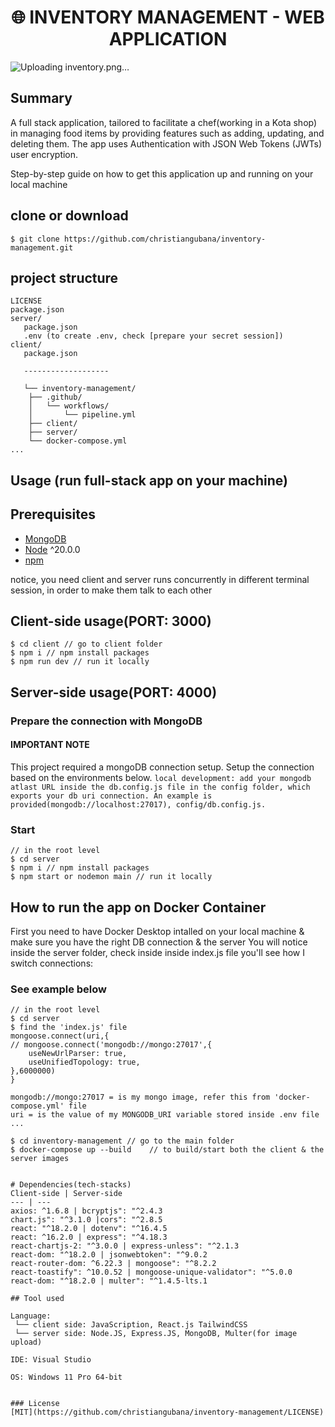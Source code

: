 <h1 align="center">
🌐 INVENTORY MANAGEMENT - WEB APPLICATION
</h1>

![Uploading inventory.png…]()

## Summary
A full stack application, tailored to facilitate a chef(working in a Kota shop) in managing food items by providing features such as adding, updating, and deleting them. The app uses Authentication with JSON Web Tokens (JWTs) user encryption.

<p>Step-by-step guide on how to get this application up and running on your local machine</p>

## clone or download
```terminal
$ git clone https://github.com/christiangubana/inventory-management.git
```

## project structure
```terminal
LICENSE
package.json
server/
   package.json
   .env (to create .env, check [prepare your secret session])
client/
   package.json

   -------------------
   
   └── inventory-management/
    ├── .github/
    │   └── workflows/
    │       └── pipeline.yml
    ├── client/
    ├── server/
    └── docker-compose.yml
...
```


## Usage (run full-stack app on your machine)

## Prerequisites
- [MongoDB](https://gist.github.com/nrollr/9f523ae17ecdbb50311980503409aeb3)
- [Node](https://nodejs.org/en/download/) ^20.0.0
- [npm](https://nodejs.org/en/download/package-manager/)

notice, you need client and server runs concurrently in different terminal session, in order to make them talk to each other

## Client-side usage(PORT: 3000)
```terminal
$ cd client // go to client folder
$ npm i // npm install packages
$ npm run dev // run it locally
```

## Server-side usage(PORT: 4000)

### Prepare the connection with MongoDB

#### IMPORTANT NOTE 
This project required a mongoDB connection setup. Setup the connection based on the environments below.
```local development: add your mongodb atlast URL inside the db.config.js file in the config folder, which exports your db uri connection. An example is provided(mongodb://localhost:27017), config/db.config.js.```

### Start

```terminal
// in the root level
$ cd server
$ npm i // npm install packages
$ npm start or nodemon main // run it locally
```

## How to run the app on Docker Container

First you need to have Docker Desktop intalled on your local machine & make sure you have the right DB connection & the server 
You will notice inside the server folder, check inside inside index.js file you'll see how I switch connections:

### See example below
```terminal
// in the root level
$ cd server
$ find the 'index.js' file
mongoose.connect(uri,{
// mongoose.connect('mongodb://mongo:27017',{
    useNewUrlParser: true,
    useUnifiedTopology: true,
},6000000)
}

mongodb://mongo:27017 = is my mongo image, refer this from 'docker-compose.yml' file
uri = is the value of my MONGODB_URI variable stored inside .env file
...
```

```terminal
$ cd inventory-management // go to the main folder
$ docker-compose up --build    // to build/start both the client & the server images


# Dependencies(tech-stacks)
Client-side | Server-side
--- | ---
axios: ^1.6.8 | bcryptjs": "^2.4.3
chart.js": "^3.1.0 |cors": "^2.8.5
react: "^18.2.0 | dotenv": "^16.4.5
react: ^16.2.0 | express": "^4.18.3
react-chartjs-2: "^3.0.0 | express-unless": "^2.1.3
react-dom: "^18.2.0 | jsonwebtoken": "^9.0.2
react-router-dom: ^6.22.3 | mongoose": "^8.2.2
react-toastify": ^10.0.52 | mongoose-unique-validator": "^5.0.0
react-dom: "^18.2.0 | multer": "^1.4.5-lts.1

## Tool used

Language: 
 └── client side: JavaScription, React.js TailwindCSS
 └── server side: Node.JS, Express.JS, MongoDB, Multer(for image upload)

IDE: Visual Studio

OS: Windows 11 Pro 64-bit


### License
[MIT](https://github.com/christiangubana/inventory-management/LICENSE)
